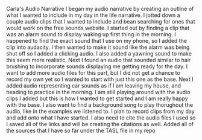 Carla's Audio Narrative
I began my audio narrative by creating an outline of what I wanted to include in my day in the life narrative. I jotted down a couple audio clips that I wanted to include and bean searching for ones that would work on the free sounds website. I started out by finding a clip that was an alarm sound to display waking up first thing in the morning. I happened to find the exact sound that I use on my phone, so I added the clip into audacity. I then wanted to make it sound like the alarm was being shut off so I added a clicking audio. I also added a yawning sound to make this seem more realistic. Next I found an audio that sounded similar to hair brushing to incorporate sounds displaying me getting ready for the day. I want to add more audio files for this part, but I did not get a chance to record my own yet so I wanted to start with just this one as the base. Next I added audio representing car sounds as if I am leaving my house, and heading to practice in the morning. I am still playing around with the audio clips I added but this is how I wanted to get started and I am really happy with the base. I also want to find a background song to play thorughout the audio, like in the examples we listened to. I plan to record clips from my day and add onto what I have started. I also need to cite the audio files I used so I saved all of the links and will be creating the citations as well. 
Added all of the sources that I have so far under the TASL file in my repo
